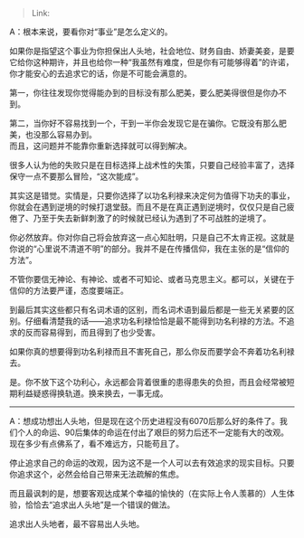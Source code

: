 > Link: 

A：根本来说，要看你对“事业”是怎么定义的。

如果你是指望这个事业为你担保出人头地，社会地位、财务自由、娇妻美妾，是要它给你这种期许，并且也给你一种“我虽然有难度，但是你有可能够得着”的许诺，你才能安心的去追求它的话，你是不可能会满意的。  
  
第一，你往往发现你觉得能办到的目标没有那么肥美，要么肥美得很但是你办不到。  
  
第二，当你好不容易找到一个，干到一半你会发现它是在骗你。它既没有那么肥美，也没那么容易办到。  
而且，这问题并不能靠你重新选择就可以得到解决。  
  
很多人认为他的失败只是在目标选择上战术性的失策，只要自己经验丰富了，选择保守一点不要那么冒险，“这次能成”。  
  
其实这是错觉。实情是，只要你选择了以功名利禄来决定何为值得下功夫的事业，你就会在遇到逆境的时候打退堂鼓。而且不是在真正遇到逆境时，仅仅只是自己疲倦了、乃至于失去新鲜刺激了的时候就已经认为遇到了不可战胜的逆境了。  
  
你必然放弃。你对你自己将会放弃这一点心知肚明，只是自己不太肯正视。这就是你说的“心里说不清道不明”的部分。我并不是在传播信仰，我在主张的是“信仰的方法”。  
  
不管你要信无神论、有神论、或者不可知论、或者马克思主义。都可以，关键在于信仰的方法要严谨，态度要端正。  
  
到最后其实这些都只有名词术语的区别，而名词术语到最后都是一些无关紧要的区别。仔细看清楚我的话——追求功名利禄恰恰是最不能得到功名利禄的方法。不追求的反而容易得到，而且得到了也少受害。  
  
如果你真的想要得到功名利禄而且不害死自己，那么你反而要学会不奔着功名利禄去。  
  
是。你不放下这个功利心，永远都会背着很重的患得患失的负担，而且会经常被短期利益疑惑得换轨道。换来换去，一事无成。

---

A：想成功想出人头地，但是现在这个历史进程没有6070后那么好的条件了。我们个人的命运、90后集体的命运在付出了艰巨的努力后还不一定能有大的改观。现在多少有点佛系了，看不难远方，只能苟且了。  
  
停止追求自己的命运的改观，因为这不是一个人可以去有效追求的现实目标。只要你追求这个，必然会给自己带来无法疏解的焦虑。  
  
而且最讽刺的是，想要客观达成某个幸福的愉快的（在实际上令人羡慕的）人生体验，恰恰去“追求出人头地”是一个错误的做法。  
  
追求出人头地者，最不容易出人头地。 
